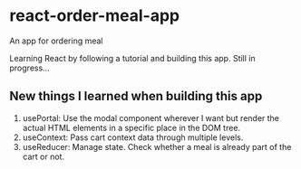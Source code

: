 # react-order-meal-app
An app for ordering meal

Learning React by following a tutorial and building this app.
Still in progress...

## New things I learned when building this app
1. usePortal: Use the modal component wherever I want but render the actual HTML elements in a specific place in the DOM tree.
2. useContext: Pass cart context data through multiple levels.
3. useReducer: Manage state. Check whether a meal is already part of the cart or not.

